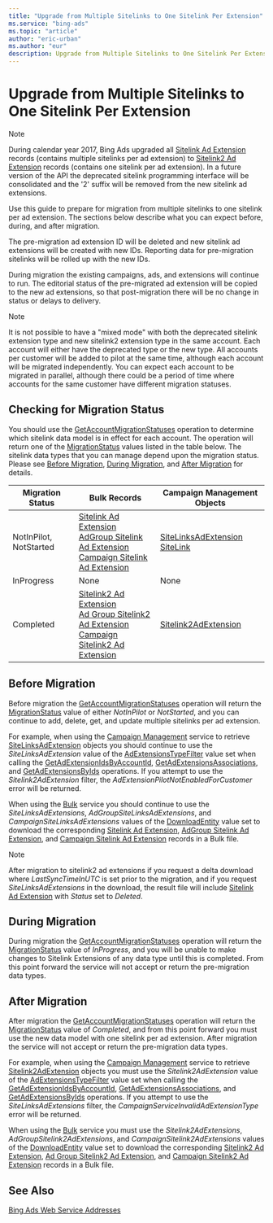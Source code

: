 ```yaml
---
title: "Upgrade from Multiple Sitelinks to One Sitelink Per Extension"
ms.service: "bing-ads"
ms.topic: "article"
author: "eric-urban"
ms.author: "eur"
description: Upgrade from Multiple Sitelinks to One Sitelink Per Extension.
---
```

# Upgrade from Multiple Sitelinks to One Sitelink Per Extension
> [!NOTE]
> During calendar year 2017, Bing Ads upgraded all [Sitelink Ad Extension](../bulk-service/sitelink-ad-extension.md) records (contains multiple sitelinks per ad extension) to [Sitelink2 Ad Extension](../bulk-service/sitelink2-ad-extension.md) records (contains one sitelink per ad extension). In a future version of the API the deprecated sitelink programming interface will be consolidated and the '2' suffix will be removed from the new sitelink ad extensions.

Use this guide to prepare for migration from multiple sitelinks to one sitelink per ad extension. The sections below describe what you can expect before, during, and after migration.

The pre-migration ad extension ID will be deleted and new sitelink ad extensions will be created with new IDs. Reporting data for pre-migration sitelinks will be rolled up with the new IDs.

During migration the existing campaigns, ads, and extensions will continue to run. The editorial status of the pre-migrated ad extension will be copied to the new ad extensions, so that post-migration there will be no change in status or delays to delivery.   

> [!NOTE]
> It is not possible to have a "mixed mode" with both the deprecated sitelink extension type and new sitelink2 extension type in the same account. Each account will either have the deprecated type or the new type. All accounts per customer will be added to pilot at the same time, although each account will be migrated independently. You can expect each account to be migrated in parallel, although there could be a period of time where accounts for the same customer have different migration statuses.

## <a name="getmigrationstatus"></a> Checking for Migration Status
You should use the [GetAccountMigrationStatuses](~/campaign-management-service/getaccountmigrationstatuses.md) operation to determine which sitelink data model is in effect for each account. The operation will return one of the [MigrationStatus](~/campaign-management-service/migrationstatus.md) values listed in the table below. The sitelink data types that you can manage depend upon the migration status. Please see [Before Migration](#beforemigration), [During Migration](#migrationinprogress), and [After Migration](#migrationcompleted) for details.  

Migration Status|Bulk Records|Campaign Management Objects  
---------|---------|---------
NotInPilot, NotStarted|[Sitelink Ad Extension](~/bulk-service/sitelink-ad-extension.md)<br/>[AdGroup Sitelink Ad Extension](~/bulk-service/ad-group-sitelink-ad-extension.md)<br/>[Campaign Sitelink Ad Extension](~/bulk-service/campaign-sitelink-ad-extension.md) |[SiteLinksAdExtension](~/campaign-management-service/sitelinksadextension.md)<br/>[SiteLink](~/campaign-management-service/sitelink.md)         
InProgress|None|None         
Completed|[Sitelink2 Ad Extension](~/bulk-service/sitelink2-ad-extension.md)<br/>[Ad Group Sitelink2 Ad Extension](~/bulk-service/ad-group-sitelink2-ad-extension.md)<br/>[Campaign Sitelink2 Ad Extension](~/bulk-service/campaign-sitelink2-ad-extension.md) |[Sitelink2AdExtension](~/campaign-management-service/sitelink2adextension.md) 

## <a name="beforemigration"></a>Before Migration
Before migration the [GetAccountMigrationStatuses](~/campaign-management-service/getaccountmigrationstatuses.md) operation will return the [MigrationStatus](~/campaign-management-service/migrationstatus.md) value of either *NotInPilot* or *NotStarted*, and you can continue to add, delete, get, and update multiple sitelinks per ad extension. 

For example, when using the [Campaign Management](~/campaign-management-service/service-reference.md) service to retrieve [SiteLinksAdExtension](~/campaign-management-service/sitelinksadextension.md) objects you should continue to use the *SiteLinksAdExtension* value of the [AdExtensionsTypeFilter](~/campaign-management-service/adextensionstypefilter.md) value set when calling the [GetAdExtensionIdsByAccountId](~/campaign-management-service/getadextensionidsbyaccountid.md), [GetAdExtensionsAssociations](~/campaign-management-service/getadextensionsassociations.md), and [GetAdExtensionsByIds](~/campaign-management-service/getadextensionsbyids.md) operations. If you attempt to use the *Sitelink2AdExtension* filter, the *AdExtensionPilotNotEnabledForCustomer* error will be returned.

When using the [Bulk](~/bulk-service/service-reference.md) service you should continue to use the *SiteLinksAdExtensions*, *AdGroupSiteLinksAdExtensions*, and *CampaignSiteLinksAdExtensions* values of the [DownloadEntity](~/bulk-service/downloadentity.md) value set to download the corresponding [Sitelink Ad Extension](~/bulk-service/sitelink-ad-extension.md), [AdGroup Sitelink Ad Extension](~/bulk-service/ad-group-sitelink-ad-extension.md), and [Campaign Sitelink Ad Extension](~/bulk-service/campaign-sitelink-ad-extension.md) records in a Bulk file.  

> [!NOTE]
> After migration to sitelink2 ad extensions if you request a delta download where *LastSyncTimeInUTC* is set prior to the migration, and if you request *SiteLinksAdExtensions* in the download, the result file will include [Sitelink Ad Extension](~/bulk-service/sitelink-ad-extension.md) with *Status* set to *Deleted*. 

## <a name="migrationinprogress"></a>During Migration
During migration the [GetAccountMigrationStatuses](~/campaign-management-service/getaccountmigrationstatuses.md) operation will return the [MigrationStatus](~/campaign-management-service/migrationstatus.md) value of *InProgress*, and you will be unable to make changes to Sitelink Extensions of any data type until this is completed. From this point forward the service will not accept or return the pre-migration data types. 

## <a name="migrationcompleted"></a>After Migration
After migration the [GetAccountMigrationStatuses](~/campaign-management-service/getaccountmigrationstatuses.md) operation will return the [MigrationStatus](~/campaign-management-service/migrationstatus.md) value of *Completed*, and from this point forward you must use the new data model with one sitelink per ad extension. After migration the service will not accept or return the pre-migration data types. 

For example, when using the [Campaign Management](~/campaign-management-service/service-reference.md) service to retrieve [Sitelink2AdExtension](~/campaign-management-service/sitelink2adextension.md) objects you must use the *Sitelink2AdExtension* value of the [AdExtensionsTypeFilter](~/campaign-management-service/adextensionstypefilter.md) value set when calling the [GetAdExtensionIdsByAccountId](~/campaign-management-service/getadextensionidsbyaccountid.md), [GetAdExtensionsAssociations](~/campaign-management-service/getadextensionsassociations.md), and [GetAdExtensionsByIds](~/campaign-management-service/getadextensionsbyids.md) operations. If you attempt to use the *SiteLinksAdExtensions* filter, the *CampaignServiceInvalidAdExtensionType* error will be returned.

When using the [Bulk](~/bulk-service/service-reference.md) service you must use the *Sitelink2AdExtensions*, *AdGroupSitelink2AdExtensions*, and *CampaignSitelink2AdExtensions* values of the [DownloadEntity](~/bulk-service/downloadentity.md) value set to download the corresponding [Sitelink2 Ad Extension](~/bulk-service/sitelink2-ad-extension.md), [Ad Group Sitelink2 Ad Extension](~/bulk-service/ad-group-sitelink2-ad-extension.md), and [Campaign Sitelink2 Ad Extension](~/bulk-service/campaign-sitelink2-ad-extension.md) records in a Bulk file.  


## See Also
[Bing Ads Web Service Addresses](web-service-addresses.md)  


